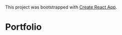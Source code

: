This project was bootstrapped with [Create React App](https://github.com/facebookincubator/create-react-app).

# Portfolio